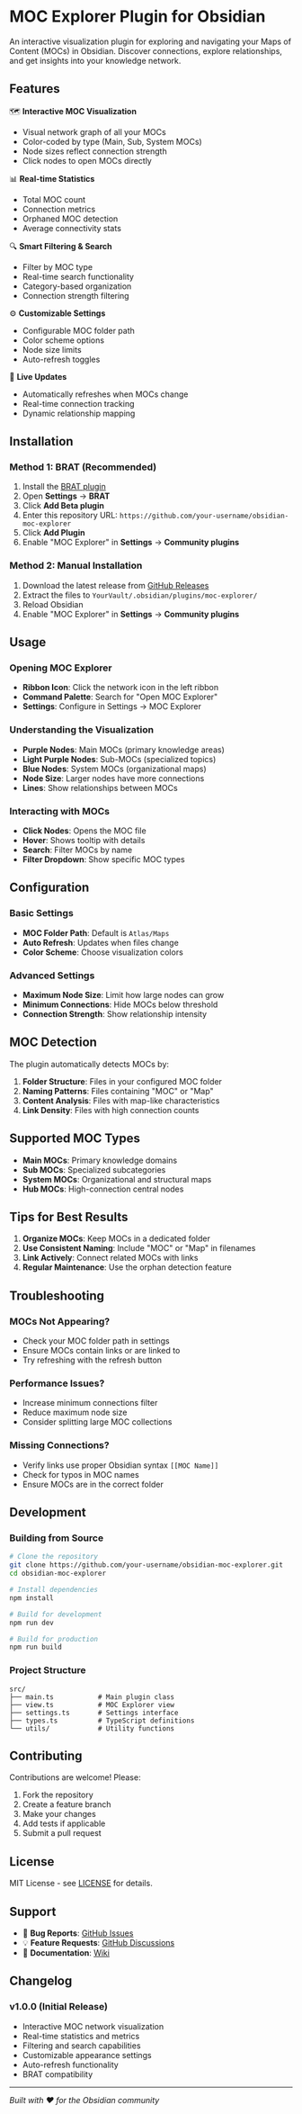# MOC Explorer Plugin for Obsidian

An interactive visualization plugin for exploring and navigating your Maps of Content (MOCs) in Obsidian. Discover connections, explore relationships, and get insights into your knowledge network.

## Features

🗺️ **Interactive MOC Visualization**
- Visual network graph of all your MOCs
- Color-coded by type (Main, Sub, System MOCs)
- Node sizes reflect connection strength
- Click nodes to open MOCs directly

📊 **Real-time Statistics**
- Total MOC count
- Connection metrics
- Orphaned MOC detection
- Average connectivity stats

🔍 **Smart Filtering & Search**
- Filter by MOC type
- Real-time search functionality
- Category-based organization
- Connection strength filtering

⚙️ **Customizable Settings**
- Configurable MOC folder path
- Color scheme options
- Node size limits
- Auto-refresh toggles

🔄 **Live Updates**
- Automatically refreshes when MOCs change
- Real-time connection tracking
- Dynamic relationship mapping

## Installation

### Method 1: BRAT (Recommended)

1. Install the [BRAT plugin](https://github.com/TfTHacker/obsidian42-brat)
2. Open **Settings** → **BRAT**
3. Click **Add Beta plugin**
4. Enter this repository URL: `https://github.com/your-username/obsidian-moc-explorer`
5. Click **Add Plugin**
6. Enable "MOC Explorer" in **Settings** → **Community plugins**

### Method 2: Manual Installation

1. Download the latest release from [GitHub Releases](https://github.com/your-username/obsidian-moc-explorer/releases)
2. Extract the files to `YourVault/.obsidian/plugins/moc-explorer/`
3. Reload Obsidian
4. Enable "MOC Explorer" in **Settings** → **Community plugins**

## Usage

### Opening MOC Explorer

- **Ribbon Icon**: Click the network icon in the left ribbon
- **Command Palette**: Search for "Open MOC Explorer"
- **Settings**: Configure in Settings → MOC Explorer

### Understanding the Visualization

- **Purple Nodes**: Main MOCs (primary knowledge areas)
- **Light Purple Nodes**: Sub-MOCs (specialized topics)
- **Blue Nodes**: System MOCs (organizational maps)
- **Node Size**: Larger nodes have more connections
- **Lines**: Show relationships between MOCs

### Interacting with MOCs

- **Click Nodes**: Opens the MOC file
- **Hover**: Shows tooltip with details
- **Search**: Filter MOCs by name
- **Filter Dropdown**: Show specific MOC types

## Configuration

### Basic Settings

- **MOC Folder Path**: Default is `Atlas/Maps`
- **Auto Refresh**: Updates when files change
- **Color Scheme**: Choose visualization colors

### Advanced Settings

- **Maximum Node Size**: Limit how large nodes can grow
- **Minimum Connections**: Hide MOCs below threshold
- **Connection Strength**: Show relationship intensity

## MOC Detection

The plugin automatically detects MOCs by:

1. **Folder Structure**: Files in your configured MOC folder
2. **Naming Patterns**: Files containing "MOC" or "Map"
3. **Content Analysis**: Files with map-like characteristics
4. **Link Density**: Files with high connection counts

## Supported MOC Types

- **Main MOCs**: Primary knowledge domains
- **Sub MOCs**: Specialized subcategories  
- **System MOCs**: Organizational and structural maps
- **Hub MOCs**: High-connection central nodes

## Tips for Best Results

1. **Organize MOCs**: Keep MOCs in a dedicated folder
2. **Use Consistent Naming**: Include "MOC" or "Map" in filenames
3. **Link Actively**: Connect related MOCs with links
4. **Regular Maintenance**: Use the orphan detection feature

## Troubleshooting

### MOCs Not Appearing?

- Check your MOC folder path in settings
- Ensure MOCs contain links or are linked to
- Try refreshing with the refresh button

### Performance Issues?

- Increase minimum connections filter
- Reduce maximum node size
- Consider splitting large MOC collections

### Missing Connections?

- Verify links use proper Obsidian syntax `[[MOC Name]]`
- Check for typos in MOC names
- Ensure MOCs are in the correct folder

## Development

### Building from Source

```bash
# Clone the repository
git clone https://github.com/your-username/obsidian-moc-explorer.git
cd obsidian-moc-explorer

# Install dependencies
npm install

# Build for development
npm run dev

# Build for production
npm run build
```

### Project Structure

```
src/
├── main.ts           # Main plugin class
├── view.ts           # MOC Explorer view
├── settings.ts       # Settings interface
├── types.ts          # TypeScript definitions
└── utils/            # Utility functions
```

## Contributing

Contributions are welcome! Please:

1. Fork the repository
2. Create a feature branch
3. Make your changes
4. Add tests if applicable
5. Submit a pull request

## License

MIT License - see [LICENSE](LICENSE) for details.

## Support

- 🐛 **Bug Reports**: [GitHub Issues](https://github.com/your-username/obsidian-moc-explorer/issues)
- 💡 **Feature Requests**: [GitHub Discussions](https://github.com/your-username/obsidian-moc-explorer/discussions)
- 📖 **Documentation**: [Wiki](https://github.com/your-username/obsidian-moc-explorer/wiki)

## Changelog

### v1.0.0 (Initial Release)

- Interactive MOC network visualization
- Real-time statistics and metrics
- Filtering and search capabilities
- Customizable appearance settings
- Auto-refresh functionality
- BRAT compatibility

---

*Built with ❤️ for the Obsidian community*